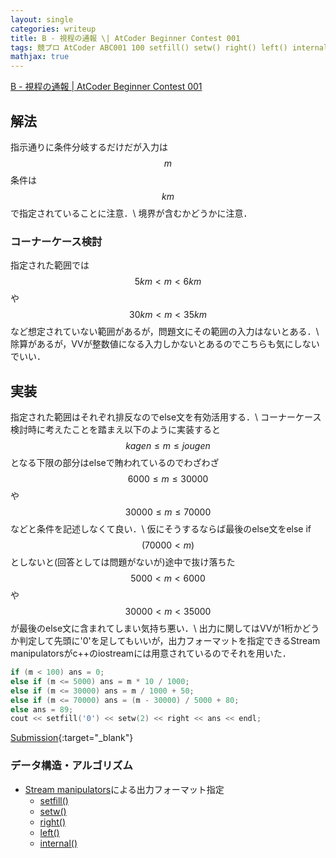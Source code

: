 ```yaml
---
layout: single
categories: writeup
title: B - 視程の通報 \| AtCoder Beginner Contest 001
tags: 競プロ AtCoder ABC001 100 setfill() setw() right() left() internal()
mathjax: true
---
```



[B - 視程の通報 \| AtCoder Beginner Contest 001](https://beta.atcoder.jp/contests/abc001/tasks/abc001_2)
## 解法
指示通りに条件分岐するだけだが入力は$$m$$条件は$$km$$で指定されていることに注意．\\
境界が含むかどうかに注意．

### コーナーケース検討
指定された範囲では$$5km \lt m \lt 6km $$や$$30km \lt m \lt 35km $$など想定されていない範囲があるが，問題文にその範囲の入力はないとある．\\
除算があるが，VVが整数値になる入力しかないとあるのでこちらも気にしないでいい．

## 実装
指定された範囲はそれぞれ排反なのでelse文を有効活用する．\\
コーナーケース検討時に考えたことを踏まえ以下のように実装すると$$ kagen \le m \le jougen$$となる下限の部分はelseで賄われているのでわざわざ$$ 6000 \le m \le 30000$$ や $$ 30000 \le m \le 70000$$などと条件を記述しなくて良い．\\
仮にそうするならば最後のelse文をelse if$$(70000 \lt m)$$としないと(回答としては問題がないが)途中で抜け落ちた$$ 5000 \lt m \lt 6000 $$や $$30000 \lt m \lt 35000 $$ が最後のelse文に含まれてしまい気持ち悪い．\\
出力に関してはVVが1桁かどうか判定して先頭に'0'を足してもいいが，出力フォーマットを指定できるStream manipulatorsがc++のiostreamには用意されているのでそれを用いた．
```cpp
if (m < 100) ans = 0;
else if (m <= 5000) ans = m * 10 / 1000;
else if (m <= 30000) ans = m / 1000 + 50;
else if (m <= 70000) ans = (m - 30000) / 5000 + 80;
else ans = 89;
cout << setfill('0') << setw(2) << right << ans << endl;
```
[Submission](https://beta.atcoder.jp/contests/abc001/submissions/3001603){:target="_blank"}

### データ構造・アルゴリズム
- [Stream manipulators](http://www.cplusplus.com/reference/library/manipulators/)による出力フォーマット指定
    - [setfill()](http://www.cplusplus.com/reference/iomanip/setfill/)
    - [setw()](http://www.cplusplus.com/reference/iomanip/setw/)
    - [right()](http://www.cplusplus.com/reference/ios/right/)
    - [left()](http://www.cplusplus.com/reference/ios/left/)
    - [internal()](http://www.cplusplus.com/reference/ios/internal/)
